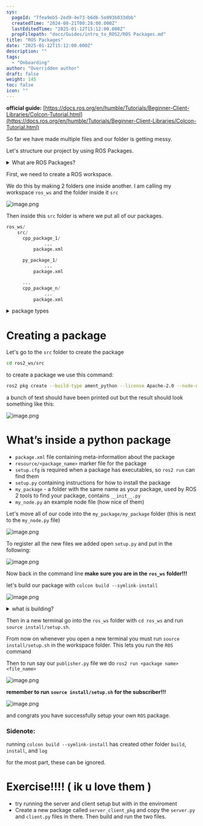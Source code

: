 ```yaml
---
sys:
  pageId: "7fea9eb5-2ed9-4e73-b6d6-5e093b833dbb"
  createdTime: "2024-08-21T00:28:00.000Z"
  lastEditedTime: "2025-01-12T15:12:00.000Z"
  propFilepath: "docs/Guides/intro_to_ROS2/ROS Packages.md"
title: "ROS Packages"
date: "2025-01-12T15:12:00.000Z"
description: ""
tags:
  - "Onboarding"
author: "Overridden author"
draft: false
weight: 145
toc: false
icon: ""
---
```


**official guide:** [https://docs.ros.org/en/humble/Tutorials/Beginner-Client-Libraries/Colcon-Tutorial.html](https://docs.ros.org/en/humble/Tutorials/Beginner-Client-Libraries/Colcon-Tutorial.html)

So far we have made multiple files and our folder is getting messy.

Let's structure our project by using ROS Packages.

<details>

<summary>What are ROS Packages?</summary>

ROS Packages are, as the name implies, packages of code that are highly sharable between ROS developers.

They consist of a folder, `package.xml` file, and source code

```python
      cpp_package_1/
		      ... imagine much code files here ..
          package.xml
```

</details>

First, we need to create a ROS workspace.

We do this by making 2 folders one inside another. I am calling my workspace `ros_ws` and the folder inside it `src`

![image.png](https://prod-files-secure.s3.us-west-2.amazonaws.com/d518164a-d88e-44d1-a4ee-3adb3bd8bce0/70706947-fd18-4537-a67b-e12946812d31/image.png?X-Amz-Algorithm=AWS4-HMAC-SHA256&X-Amz-Content-Sha256=UNSIGNED-PAYLOAD&X-Amz-Credential=ASIAZI2LB466QTOTSBLS%2F20250614%2Fus-west-2%2Fs3%2Faws4_request&X-Amz-Date=20250614T170647Z&X-Amz-Expires=3600&X-Amz-Security-Token=IQoJb3JpZ2luX2VjEEgaCXVzLXdlc3QtMiJIMEYCIQDgP6tGsef7%2BNuRz5NdZwrIbfVQ1DUH2psHuGhugmWEtAIhAKJ7aiVhCdERMfJvIZZaywMnLY4tTIqRTmjBYSKHg%2BI9Kv8DCDEQABoMNjM3NDIzMTgzODA1Igw4CJbnF%2FvFXRJSaIEq3AMVsp29xIKQKyAwX2RA%2BmHhHyqZ5erIot%2B4aTTbqtloVrzBpVTE2dsnZ69GomgPAcG8TrMZIaD4hwekMMtQpv8MUmjQPXKBWbisTM24kG19HR5FgJEDCcQcfTA%2Fk%2FbCmqdlaCyAYb8Tx0NDPNtIr6DQbNVHPa2gm7j6sjrkD25o5WNdjd60Uf%2FsJ4K7R508AD32EX4%2FLFAGsaMYhWw5Vg8XW%2B0fb5d8KlKpAllL8tWjQqI%2Fdq6UFLW4fVyfKE1l2AlbmQfKwqZRHSKG%2BX74aMhO5Wjg%2FMDesISBHqSCohFrdJrJGsUqtEvVmWocOQH1DVvaACGgAQ9ZyEUMn4%2FZKfz0it6ZjQcBD9YnX0It2uFHsmBgMl2E%2F9zwEu31F36TEwIxhLePcT84qrDo28vRSdzgaxGKqbarjphMWozBT9UJCgn3zGaHE9mc9J%2BxkAYmT1FmXBfIuXnZlXwwYu%2Bey77zUf6%2BeTLkkZEc4AAD%2B8TUwNQbZY0gOhca1EqTnjSmHc1sF3%2FZEg9UBMxb%2BJq6OPgCdc0%2BPO4ySfwcHJFARX1AIXkdhZSj1tLUqu1uF6ScAPam2GHy2Cp1kP06yE85GhrAixEDNryXAQyfGutXEkhZupU4WVe3dzO5B6SBVDCzu7bCBjqkAZRoIq5%2BJZ%2B5rrYOiAtDN9TmOEH5SqnpdQeskm3x%2BZ7n7CsdOq25jj8DyNBv3OwrD7UeiNqI8pEaFNr90quKEan6h8SLmP9zcJqq9pN5KS4n8dH68Baytwqeb3nHoyuUep%2FUzLCCJdsMEfVpWJDiCIv3t2ToVgr0DsSpjAxf5IZpKRu7ETCXZHf5rM%2B%2BjXsLqBDvmz2CSuyS6MUfCURvyvuyoB13&X-Amz-Signature=f9a512f02390e4ee39533db4c345ce34128b5d5014b57c38c16c176242f4d3fd&X-Amz-SignedHeaders=host&x-amz-checksum-mode=ENABLED&x-id=GetObject)

Then inside this `src` folder is where we put all of our packages.

```python
ros_ws/
    src/
      cpp_package_1/
		      ...
          package.xml

      py_package_1/
		      ...
          package.xml

      ...
      cpp_package_n/
		      ...
          package.xml

```

<details>

<summary>package types</summary>

packages can be either `C++` or python.

the intern file structure is different for each but for this guide we will stick to creating python packages

</details>

# Creating a package

Let's go to the `src` folder to create the package

```bash
cd ros2_ws/src
```

to create a package we use this command:

```bash
ros2 pkg create --build-type ament_python --license Apache-2.0 --node-name my_node my_package
```

a bunch of text should have been printed out but the result should look something like this:

![image.png](https://prod-files-secure.s3.us-west-2.amazonaws.com/d518164a-d88e-44d1-a4ee-3adb3bd8bce0/e6cf1e3f-8512-4a3e-b131-079f800bf3e8/image.png?X-Amz-Algorithm=AWS4-HMAC-SHA256&X-Amz-Content-Sha256=UNSIGNED-PAYLOAD&X-Amz-Credential=ASIAZI2LB466QTOTSBLS%2F20250614%2Fus-west-2%2Fs3%2Faws4_request&X-Amz-Date=20250614T170647Z&X-Amz-Expires=3600&X-Amz-Security-Token=IQoJb3JpZ2luX2VjEEgaCXVzLXdlc3QtMiJIMEYCIQDgP6tGsef7%2BNuRz5NdZwrIbfVQ1DUH2psHuGhugmWEtAIhAKJ7aiVhCdERMfJvIZZaywMnLY4tTIqRTmjBYSKHg%2BI9Kv8DCDEQABoMNjM3NDIzMTgzODA1Igw4CJbnF%2FvFXRJSaIEq3AMVsp29xIKQKyAwX2RA%2BmHhHyqZ5erIot%2B4aTTbqtloVrzBpVTE2dsnZ69GomgPAcG8TrMZIaD4hwekMMtQpv8MUmjQPXKBWbisTM24kG19HR5FgJEDCcQcfTA%2Fk%2FbCmqdlaCyAYb8Tx0NDPNtIr6DQbNVHPa2gm7j6sjrkD25o5WNdjd60Uf%2FsJ4K7R508AD32EX4%2FLFAGsaMYhWw5Vg8XW%2B0fb5d8KlKpAllL8tWjQqI%2Fdq6UFLW4fVyfKE1l2AlbmQfKwqZRHSKG%2BX74aMhO5Wjg%2FMDesISBHqSCohFrdJrJGsUqtEvVmWocOQH1DVvaACGgAQ9ZyEUMn4%2FZKfz0it6ZjQcBD9YnX0It2uFHsmBgMl2E%2F9zwEu31F36TEwIxhLePcT84qrDo28vRSdzgaxGKqbarjphMWozBT9UJCgn3zGaHE9mc9J%2BxkAYmT1FmXBfIuXnZlXwwYu%2Bey77zUf6%2BeTLkkZEc4AAD%2B8TUwNQbZY0gOhca1EqTnjSmHc1sF3%2FZEg9UBMxb%2BJq6OPgCdc0%2BPO4ySfwcHJFARX1AIXkdhZSj1tLUqu1uF6ScAPam2GHy2Cp1kP06yE85GhrAixEDNryXAQyfGutXEkhZupU4WVe3dzO5B6SBVDCzu7bCBjqkAZRoIq5%2BJZ%2B5rrYOiAtDN9TmOEH5SqnpdQeskm3x%2BZ7n7CsdOq25jj8DyNBv3OwrD7UeiNqI8pEaFNr90quKEan6h8SLmP9zcJqq9pN5KS4n8dH68Baytwqeb3nHoyuUep%2FUzLCCJdsMEfVpWJDiCIv3t2ToVgr0DsSpjAxf5IZpKRu7ETCXZHf5rM%2B%2BjXsLqBDvmz2CSuyS6MUfCURvyvuyoB13&X-Amz-Signature=921391ee339442dd57b388caa4a9ba87a628e6e42f0577951e09608d365ee67e&X-Amz-SignedHeaders=host&x-amz-checksum-mode=ENABLED&x-id=GetObject)

# What’s inside a python package

- `package.xml` file containing meta-information about the package
- `resource/<package_name>` marker file for the package
- `setup.cfg` is required when a package has executables, so `ros2 run` can find them
- `setup.py` containing instructions for how to install the package
- `my_package` - a folder with the same name as your package, used by ROS 2 tools to find your package, contains `__init__.py`
- `my_node.py` an example node file (how nice of them)

Let's move all of our code into the `my_package/my_package` folder (this is next to the `my_node.py` file)

![image.png](https://prod-files-secure.s3.us-west-2.amazonaws.com/d518164a-d88e-44d1-a4ee-3adb3bd8bce0/9ce58f11-0da9-4d3e-b86d-506a9685d378/image.png?X-Amz-Algorithm=AWS4-HMAC-SHA256&X-Amz-Content-Sha256=UNSIGNED-PAYLOAD&X-Amz-Credential=ASIAZI2LB466QTOTSBLS%2F20250614%2Fus-west-2%2Fs3%2Faws4_request&X-Amz-Date=20250614T170647Z&X-Amz-Expires=3600&X-Amz-Security-Token=IQoJb3JpZ2luX2VjEEgaCXVzLXdlc3QtMiJIMEYCIQDgP6tGsef7%2BNuRz5NdZwrIbfVQ1DUH2psHuGhugmWEtAIhAKJ7aiVhCdERMfJvIZZaywMnLY4tTIqRTmjBYSKHg%2BI9Kv8DCDEQABoMNjM3NDIzMTgzODA1Igw4CJbnF%2FvFXRJSaIEq3AMVsp29xIKQKyAwX2RA%2BmHhHyqZ5erIot%2B4aTTbqtloVrzBpVTE2dsnZ69GomgPAcG8TrMZIaD4hwekMMtQpv8MUmjQPXKBWbisTM24kG19HR5FgJEDCcQcfTA%2Fk%2FbCmqdlaCyAYb8Tx0NDPNtIr6DQbNVHPa2gm7j6sjrkD25o5WNdjd60Uf%2FsJ4K7R508AD32EX4%2FLFAGsaMYhWw5Vg8XW%2B0fb5d8KlKpAllL8tWjQqI%2Fdq6UFLW4fVyfKE1l2AlbmQfKwqZRHSKG%2BX74aMhO5Wjg%2FMDesISBHqSCohFrdJrJGsUqtEvVmWocOQH1DVvaACGgAQ9ZyEUMn4%2FZKfz0it6ZjQcBD9YnX0It2uFHsmBgMl2E%2F9zwEu31F36TEwIxhLePcT84qrDo28vRSdzgaxGKqbarjphMWozBT9UJCgn3zGaHE9mc9J%2BxkAYmT1FmXBfIuXnZlXwwYu%2Bey77zUf6%2BeTLkkZEc4AAD%2B8TUwNQbZY0gOhca1EqTnjSmHc1sF3%2FZEg9UBMxb%2BJq6OPgCdc0%2BPO4ySfwcHJFARX1AIXkdhZSj1tLUqu1uF6ScAPam2GHy2Cp1kP06yE85GhrAixEDNryXAQyfGutXEkhZupU4WVe3dzO5B6SBVDCzu7bCBjqkAZRoIq5%2BJZ%2B5rrYOiAtDN9TmOEH5SqnpdQeskm3x%2BZ7n7CsdOq25jj8DyNBv3OwrD7UeiNqI8pEaFNr90quKEan6h8SLmP9zcJqq9pN5KS4n8dH68Baytwqeb3nHoyuUep%2FUzLCCJdsMEfVpWJDiCIv3t2ToVgr0DsSpjAxf5IZpKRu7ETCXZHf5rM%2B%2BjXsLqBDvmz2CSuyS6MUfCURvyvuyoB13&X-Amz-Signature=ddb237f220737197e94f2bfe25a2fd3eea1efcf93ae4cea8a154fb959017ebc6&X-Amz-SignedHeaders=host&x-amz-checksum-mode=ENABLED&x-id=GetObject)

To register all the new files we added open `setup.py` and put in the following:

![image.png](https://prod-files-secure.s3.us-west-2.amazonaws.com/d518164a-d88e-44d1-a4ee-3adb3bd8bce0/1cd7c262-4cae-4496-9d75-c178537d24a2/image.png?X-Amz-Algorithm=AWS4-HMAC-SHA256&X-Amz-Content-Sha256=UNSIGNED-PAYLOAD&X-Amz-Credential=ASIAZI2LB466QTOTSBLS%2F20250614%2Fus-west-2%2Fs3%2Faws4_request&X-Amz-Date=20250614T170647Z&X-Amz-Expires=3600&X-Amz-Security-Token=IQoJb3JpZ2luX2VjEEgaCXVzLXdlc3QtMiJIMEYCIQDgP6tGsef7%2BNuRz5NdZwrIbfVQ1DUH2psHuGhugmWEtAIhAKJ7aiVhCdERMfJvIZZaywMnLY4tTIqRTmjBYSKHg%2BI9Kv8DCDEQABoMNjM3NDIzMTgzODA1Igw4CJbnF%2FvFXRJSaIEq3AMVsp29xIKQKyAwX2RA%2BmHhHyqZ5erIot%2B4aTTbqtloVrzBpVTE2dsnZ69GomgPAcG8TrMZIaD4hwekMMtQpv8MUmjQPXKBWbisTM24kG19HR5FgJEDCcQcfTA%2Fk%2FbCmqdlaCyAYb8Tx0NDPNtIr6DQbNVHPa2gm7j6sjrkD25o5WNdjd60Uf%2FsJ4K7R508AD32EX4%2FLFAGsaMYhWw5Vg8XW%2B0fb5d8KlKpAllL8tWjQqI%2Fdq6UFLW4fVyfKE1l2AlbmQfKwqZRHSKG%2BX74aMhO5Wjg%2FMDesISBHqSCohFrdJrJGsUqtEvVmWocOQH1DVvaACGgAQ9ZyEUMn4%2FZKfz0it6ZjQcBD9YnX0It2uFHsmBgMl2E%2F9zwEu31F36TEwIxhLePcT84qrDo28vRSdzgaxGKqbarjphMWozBT9UJCgn3zGaHE9mc9J%2BxkAYmT1FmXBfIuXnZlXwwYu%2Bey77zUf6%2BeTLkkZEc4AAD%2B8TUwNQbZY0gOhca1EqTnjSmHc1sF3%2FZEg9UBMxb%2BJq6OPgCdc0%2BPO4ySfwcHJFARX1AIXkdhZSj1tLUqu1uF6ScAPam2GHy2Cp1kP06yE85GhrAixEDNryXAQyfGutXEkhZupU4WVe3dzO5B6SBVDCzu7bCBjqkAZRoIq5%2BJZ%2B5rrYOiAtDN9TmOEH5SqnpdQeskm3x%2BZ7n7CsdOq25jj8DyNBv3OwrD7UeiNqI8pEaFNr90quKEan6h8SLmP9zcJqq9pN5KS4n8dH68Baytwqeb3nHoyuUep%2FUzLCCJdsMEfVpWJDiCIv3t2ToVgr0DsSpjAxf5IZpKRu7ETCXZHf5rM%2B%2BjXsLqBDvmz2CSuyS6MUfCURvyvuyoB13&X-Amz-Signature=ccf844393d06af1d940953978b7210ac933c1c8f64892f1b8dd7a7122dd2bf47&X-Amz-SignedHeaders=host&x-amz-checksum-mode=ENABLED&x-id=GetObject)

Now back in the command line **make sure you are in the** **`ros_ws`** **folder!!!**

let's build our package with `colcon build --symlink-install`

![image.png](https://prod-files-secure.s3.us-west-2.amazonaws.com/d518164a-d88e-44d1-a4ee-3adb3bd8bce0/2f2a0d27-b173-48fd-b189-5f5c0ce65619/image.png?X-Amz-Algorithm=AWS4-HMAC-SHA256&X-Amz-Content-Sha256=UNSIGNED-PAYLOAD&X-Amz-Credential=ASIAZI2LB466QTOTSBLS%2F20250614%2Fus-west-2%2Fs3%2Faws4_request&X-Amz-Date=20250614T170647Z&X-Amz-Expires=3600&X-Amz-Security-Token=IQoJb3JpZ2luX2VjEEgaCXVzLXdlc3QtMiJIMEYCIQDgP6tGsef7%2BNuRz5NdZwrIbfVQ1DUH2psHuGhugmWEtAIhAKJ7aiVhCdERMfJvIZZaywMnLY4tTIqRTmjBYSKHg%2BI9Kv8DCDEQABoMNjM3NDIzMTgzODA1Igw4CJbnF%2FvFXRJSaIEq3AMVsp29xIKQKyAwX2RA%2BmHhHyqZ5erIot%2B4aTTbqtloVrzBpVTE2dsnZ69GomgPAcG8TrMZIaD4hwekMMtQpv8MUmjQPXKBWbisTM24kG19HR5FgJEDCcQcfTA%2Fk%2FbCmqdlaCyAYb8Tx0NDPNtIr6DQbNVHPa2gm7j6sjrkD25o5WNdjd60Uf%2FsJ4K7R508AD32EX4%2FLFAGsaMYhWw5Vg8XW%2B0fb5d8KlKpAllL8tWjQqI%2Fdq6UFLW4fVyfKE1l2AlbmQfKwqZRHSKG%2BX74aMhO5Wjg%2FMDesISBHqSCohFrdJrJGsUqtEvVmWocOQH1DVvaACGgAQ9ZyEUMn4%2FZKfz0it6ZjQcBD9YnX0It2uFHsmBgMl2E%2F9zwEu31F36TEwIxhLePcT84qrDo28vRSdzgaxGKqbarjphMWozBT9UJCgn3zGaHE9mc9J%2BxkAYmT1FmXBfIuXnZlXwwYu%2Bey77zUf6%2BeTLkkZEc4AAD%2B8TUwNQbZY0gOhca1EqTnjSmHc1sF3%2FZEg9UBMxb%2BJq6OPgCdc0%2BPO4ySfwcHJFARX1AIXkdhZSj1tLUqu1uF6ScAPam2GHy2Cp1kP06yE85GhrAixEDNryXAQyfGutXEkhZupU4WVe3dzO5B6SBVDCzu7bCBjqkAZRoIq5%2BJZ%2B5rrYOiAtDN9TmOEH5SqnpdQeskm3x%2BZ7n7CsdOq25jj8DyNBv3OwrD7UeiNqI8pEaFNr90quKEan6h8SLmP9zcJqq9pN5KS4n8dH68Baytwqeb3nHoyuUep%2FUzLCCJdsMEfVpWJDiCIv3t2ToVgr0DsSpjAxf5IZpKRu7ETCXZHf5rM%2B%2BjXsLqBDvmz2CSuyS6MUfCURvyvuyoB13&X-Amz-Signature=e438a804e46b66bfa4e5cdc4bbd05d2741dfffdb2e74251465661add74520146&X-Amz-SignedHeaders=host&x-amz-checksum-mode=ENABLED&x-id=GetObject)

<details>

<summary>what is building?</summary>

if you are a CS major at Rose-Hulman you will learn the answer to this in CSSE132

but TLDR; is it combines all the code files into one program that can be run easily 

</details>

Then in a new terminal go into the `ros_ws` folder with `cd ros_ws` and run `source install/setup.sh`. 

From now on whenever you open a new terminal you must run `source install/setup.sh` in the workspace folder. This lets you run the `ROS` command

Then to run say our `publisher.py` file we do `ros2 run <package name> <file_name>`

![image.png](https://prod-files-secure.s3.us-west-2.amazonaws.com/d518164a-d88e-44d1-a4ee-3adb3bd8bce0/4f4b1219-3a44-4632-aa0a-ce3471699f59/image.png?X-Amz-Algorithm=AWS4-HMAC-SHA256&X-Amz-Content-Sha256=UNSIGNED-PAYLOAD&X-Amz-Credential=ASIAZI2LB466QTOTSBLS%2F20250614%2Fus-west-2%2Fs3%2Faws4_request&X-Amz-Date=20250614T170647Z&X-Amz-Expires=3600&X-Amz-Security-Token=IQoJb3JpZ2luX2VjEEgaCXVzLXdlc3QtMiJIMEYCIQDgP6tGsef7%2BNuRz5NdZwrIbfVQ1DUH2psHuGhugmWEtAIhAKJ7aiVhCdERMfJvIZZaywMnLY4tTIqRTmjBYSKHg%2BI9Kv8DCDEQABoMNjM3NDIzMTgzODA1Igw4CJbnF%2FvFXRJSaIEq3AMVsp29xIKQKyAwX2RA%2BmHhHyqZ5erIot%2B4aTTbqtloVrzBpVTE2dsnZ69GomgPAcG8TrMZIaD4hwekMMtQpv8MUmjQPXKBWbisTM24kG19HR5FgJEDCcQcfTA%2Fk%2FbCmqdlaCyAYb8Tx0NDPNtIr6DQbNVHPa2gm7j6sjrkD25o5WNdjd60Uf%2FsJ4K7R508AD32EX4%2FLFAGsaMYhWw5Vg8XW%2B0fb5d8KlKpAllL8tWjQqI%2Fdq6UFLW4fVyfKE1l2AlbmQfKwqZRHSKG%2BX74aMhO5Wjg%2FMDesISBHqSCohFrdJrJGsUqtEvVmWocOQH1DVvaACGgAQ9ZyEUMn4%2FZKfz0it6ZjQcBD9YnX0It2uFHsmBgMl2E%2F9zwEu31F36TEwIxhLePcT84qrDo28vRSdzgaxGKqbarjphMWozBT9UJCgn3zGaHE9mc9J%2BxkAYmT1FmXBfIuXnZlXwwYu%2Bey77zUf6%2BeTLkkZEc4AAD%2B8TUwNQbZY0gOhca1EqTnjSmHc1sF3%2FZEg9UBMxb%2BJq6OPgCdc0%2BPO4ySfwcHJFARX1AIXkdhZSj1tLUqu1uF6ScAPam2GHy2Cp1kP06yE85GhrAixEDNryXAQyfGutXEkhZupU4WVe3dzO5B6SBVDCzu7bCBjqkAZRoIq5%2BJZ%2B5rrYOiAtDN9TmOEH5SqnpdQeskm3x%2BZ7n7CsdOq25jj8DyNBv3OwrD7UeiNqI8pEaFNr90quKEan6h8SLmP9zcJqq9pN5KS4n8dH68Baytwqeb3nHoyuUep%2FUzLCCJdsMEfVpWJDiCIv3t2ToVgr0DsSpjAxf5IZpKRu7ETCXZHf5rM%2B%2BjXsLqBDvmz2CSuyS6MUfCURvyvuyoB13&X-Amz-Signature=d217e2611e5ddeb9b0c031c4ec8ea1cbff27b2c97c21579bf6e1e4eff1f9d7f8&X-Amz-SignedHeaders=host&x-amz-checksum-mode=ENABLED&x-id=GetObject)

**remember to run** **`source install/setup.sh`** **for the subscriber!!!**

![image.png](https://prod-files-secure.s3.us-west-2.amazonaws.com/d518164a-d88e-44d1-a4ee-3adb3bd8bce0/02121119-dad4-49ec-8356-c956108b4243/image.png?X-Amz-Algorithm=AWS4-HMAC-SHA256&X-Amz-Content-Sha256=UNSIGNED-PAYLOAD&X-Amz-Credential=ASIAZI2LB466QTOTSBLS%2F20250614%2Fus-west-2%2Fs3%2Faws4_request&X-Amz-Date=20250614T170647Z&X-Amz-Expires=3600&X-Amz-Security-Token=IQoJb3JpZ2luX2VjEEgaCXVzLXdlc3QtMiJIMEYCIQDgP6tGsef7%2BNuRz5NdZwrIbfVQ1DUH2psHuGhugmWEtAIhAKJ7aiVhCdERMfJvIZZaywMnLY4tTIqRTmjBYSKHg%2BI9Kv8DCDEQABoMNjM3NDIzMTgzODA1Igw4CJbnF%2FvFXRJSaIEq3AMVsp29xIKQKyAwX2RA%2BmHhHyqZ5erIot%2B4aTTbqtloVrzBpVTE2dsnZ69GomgPAcG8TrMZIaD4hwekMMtQpv8MUmjQPXKBWbisTM24kG19HR5FgJEDCcQcfTA%2Fk%2FbCmqdlaCyAYb8Tx0NDPNtIr6DQbNVHPa2gm7j6sjrkD25o5WNdjd60Uf%2FsJ4K7R508AD32EX4%2FLFAGsaMYhWw5Vg8XW%2B0fb5d8KlKpAllL8tWjQqI%2Fdq6UFLW4fVyfKE1l2AlbmQfKwqZRHSKG%2BX74aMhO5Wjg%2FMDesISBHqSCohFrdJrJGsUqtEvVmWocOQH1DVvaACGgAQ9ZyEUMn4%2FZKfz0it6ZjQcBD9YnX0It2uFHsmBgMl2E%2F9zwEu31F36TEwIxhLePcT84qrDo28vRSdzgaxGKqbarjphMWozBT9UJCgn3zGaHE9mc9J%2BxkAYmT1FmXBfIuXnZlXwwYu%2Bey77zUf6%2BeTLkkZEc4AAD%2B8TUwNQbZY0gOhca1EqTnjSmHc1sF3%2FZEg9UBMxb%2BJq6OPgCdc0%2BPO4ySfwcHJFARX1AIXkdhZSj1tLUqu1uF6ScAPam2GHy2Cp1kP06yE85GhrAixEDNryXAQyfGutXEkhZupU4WVe3dzO5B6SBVDCzu7bCBjqkAZRoIq5%2BJZ%2B5rrYOiAtDN9TmOEH5SqnpdQeskm3x%2BZ7n7CsdOq25jj8DyNBv3OwrD7UeiNqI8pEaFNr90quKEan6h8SLmP9zcJqq9pN5KS4n8dH68Baytwqeb3nHoyuUep%2FUzLCCJdsMEfVpWJDiCIv3t2ToVgr0DsSpjAxf5IZpKRu7ETCXZHf5rM%2B%2BjXsLqBDvmz2CSuyS6MUfCURvyvuyoB13&X-Amz-Signature=bc3eec7c9d12c61257d81f007680aaa5a96a80c0b84f848a24136230dad97482&X-Amz-SignedHeaders=host&x-amz-checksum-mode=ENABLED&x-id=GetObject)

and congrats you have successfully setup your own `ROS` package.

### Sidenote:

running `colcon build --symlink-install` has created other folder `build`, `install`, and `log`

for the most part, these can be ignored.

# Exercise!!!! ( ik u love them )

- try running the server and client setup but with in the enviroment
- Create a new package called `server_client_pkg` and copy the `server.py` and `client.py` files in there. Then build and run the two files.
